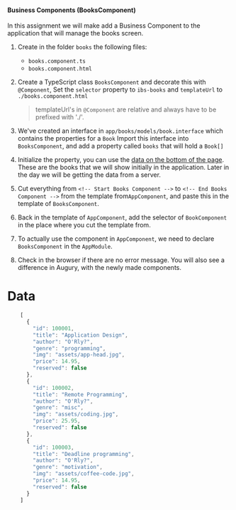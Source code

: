 #### Business Components (BooksComponent)
In this assignment we will make add a Business Component to the application that will manage the books screen.

1. Create in the folder `books` the following files:
    * `books.component.ts`
    * `books.component.html`

2. Create a TypeScript class `BooksComponent` and decorate this with `@Component`,
   Set the `selector` property to `ibs-books` and `templateUrl` to `./books.component.html`
   
   > templateUrl's in `@Component` are relative and always have to be prefixed with './'.
    
3. We've created an interface in `app/books/models/book.interface` which contains the properties for a `Book`
  Import this interface into `BooksComponent`, and add a property called `books` that will hold a `Book[]`

4. Initialize the property, you can use the [data on the bottom of the page](#data). These are the books that we will show initially in the application. 
Later in the day we will be getting the data from a server.
   
5. Cut everything from `<!-- Start Books Component -->` to `<!-- End Books Component -->` from the template from`AppComponent`, 
and paste this in the template of `BooksComponent`.

6. Back in the template of `AppComponent`, add the selector of `BookComponent` in the place where you cut the template from.

7. To actually use the component in `AppComponent`, we need to declare `BooksComponent` in the `AppModule`.
  
8. Check in the browser if there are no error message. You will also see a difference in Augury, with the newly made components.

# Data
```javascript
    [
      {
        "id": 100001,
        "title": "Application Design",
        "author": "O'Rly?",
        "genre": "programming",
        "img": "assets/app-head.jpg",
        "price": 14.95,
        "reserved": false
      },
      {
        "id": 100002,
        "title": "Remote Programming",
        "author": "O'Rly?",
        "genre": "misc",
        "img": "assets/coding.jpg",
        "price": 25.95,
        "reserved": false
      },
      {
        "id": 100003,
        "title": "Deadline programming",
        "author": "O'Rly?",
        "genre": "motivation",
        "img": "assets/coffee-code.jpg",
        "price": 14.95,
        "reserved": false
      }
    ]
```
